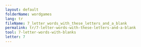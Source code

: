 ```yaml
---
layout: default
folderName: wordgames
lang: tr
fileName: 7_letter_words_with_these_letters_and_a_blank
permalink: tr/7-letter-words-with-these-letters-and-a-blank
tool: 7-letter-words-with-blanks
letter: 7
---
```

